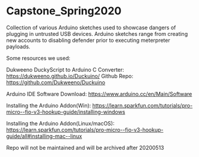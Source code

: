 # Capstone_Spring2020
Collection of various Arduino sketches used to showcase dangers of plugging in untrusted USB devices.  Arduino sketches range from creating new accounts to disabling defender prior to executing meterpreter payloads.

Some resources we used:

Dukweeno DuckyScript to Arduino C Converter: https://dukweeno.github.io/Duckuino/
Github Repo: https://github.com/Dukweeno/Duckuino

Arduino IDE Software Download: https://www.arduino.cc/en/Main/Software

Installing the Arduino Addon(Win): https://learn.sparkfun.com/tutorials/pro-micro--fio-v3-hookup-guide/installing-windows

Installing the Arduino Addon(Linux/macOS): https://learn.sparkfun.com/tutorials/pro-micro--fio-v3-hookup-guide/all#installing-mac--linux


Repo will not be maintained and will be archived after 20200513
